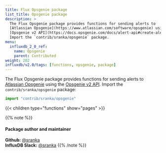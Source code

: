 ```yaml
---
title: Flux Opsgenie package
list_title: Opsgenie package
description: >
  The Flux Opsgenie package provides functions for sending alerts to
  [Atlassian Opsgenie](https://www.atlassian.com/software/opsgenie) using the
  [Opsgenie v2 API](https://docs.opsgenie.com/docs/alert-api#create-alert).
  Import the `contrib/sranka/opsgenie` package.
menu:
  influxdb_2_0_ref:
    name: Opsgenie
    parent: Contributed
weight: 202
influxdb/v2.0/tags: [functions, opsgenie, package]
---
```


The Flux Opsgenie package provides functions for sending alerts to
[Atlassian Opsgenie](https://www.atlassian.com/software/opsgenie) using the
[Opsgenie v2 API](https://docs.opsgenie.com/docs/alert-api#create-alert).
Import the `contrib/sranka/opsgenie` package:

```js
import "contrib/sranka/opsgenie"
```

{{< children type="functions" show="pages" >}}

{{% note %}}
#### Package author and maintainer
**Github:** [@sranka](https://github.com/sranka)  
**InfluxDB Slack:** [@sranka](https://influxdata.com/slack)
{{% /note %}}
